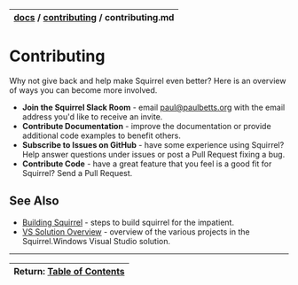 | [docs](..)  / [contributing](.) / contributing.md
|:---|

# Contributing

Why not give back and help make Squirrel even better? Here is an overview of ways you can become more involved.

* **Join the Squirrel Slack Room** - email [paul@paulbetts.org](mailto:paul@paulbetts.org) with the email address you'd like to receive an invite.
* **Contribute Documentation** - improve the documentation or provide additional code examples to benefit others.
* **Subscribe to Issues on GitHub** - have some experience using Squirrel? Help answer questions under issues or post a Pull Request fixing a bug.
* **Contribute Code** -  have a great feature that you feel is a good fit for Squirrel? Send a Pull Request.


## See Also

* [Building Squirrel](building-squirrel.md) - steps to build squirrel for the impatient.
* [VS Solution Overview](vs-solution-overview.md) - overview of the various projects in the Squirrel.Windows Visual Studio solution.

---
| Return: [Table of Contents](../readme.md) |
|----|
